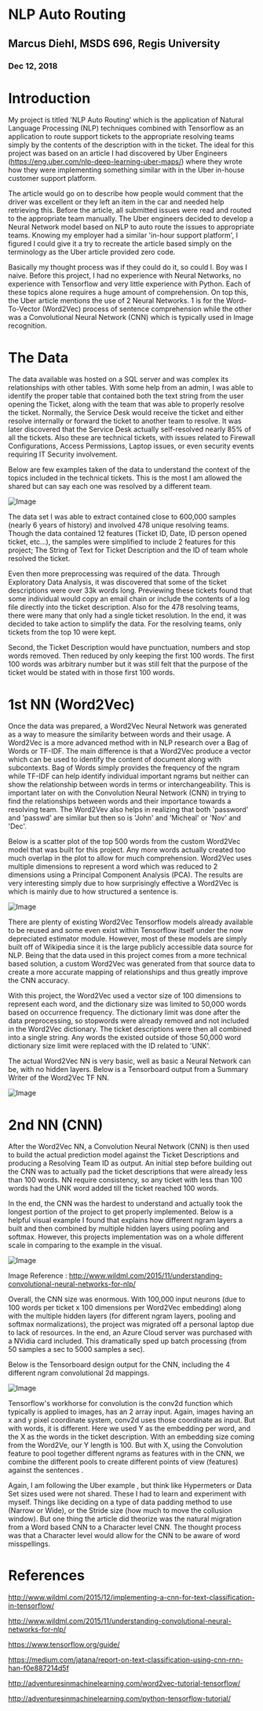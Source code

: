 # NLP Auto Routing
##  Marcus Diehl, MSDS 696, Regis University 
### Dec 12, 2018


# Introduction
My project is titled 'NLP Auto Routing' which is the application of Natural Language Processing (NLP) techniques combined with Tensorflow as an application to route support tickets to the appropriate resolving teams simply by the contents of the description with in the ticket.  The ideal for this project was based on an article I had discovered by Uber Engineers (https://eng.uber.com/nlp-deep-learning-uber-maps/) where they wrote how they were implementing something similar with in the Uber in-house customer support platform.  

The article would go on to describe how people would comment that the driver was excellent or they left an item in the car and needed help retrieving this.  Before the article, all submitted issues were read and routed to the appropriate team manually.  The Uber engineers decided to develop a Neural Network model based on NLP to auto route the issues to appropriate teams.    Knowing my employer had a similar 'in-hour support platform', I figured I could give it a try to recreate the article based simply on the terminology as the Uber article provided zero code.    

Basically my thought process was if they could do it, so could I. Boy was I naive.  Before this project, I had no experience with Neural Networks, no experience with Tensorflow and very little experience with Python.   Each of these topics alone requires a huge amount of comprehension.  On top this, the Uber article mentions the use of 2 Neural Networks. 1 is for the Word-To-Vector (Word2Vec) process of sentence comprehension while the other was a Convolutional Neural Network (CNN) which is typically used in Image recognition. 


# The Data
The data available was hosted on a SQL server and was complex its relationships with other tables.  With some help from an admin, I was able to identify the proper table that contained both the text string from the user opening the Ticket, along with the team that was able to properly resolve the ticket.   Normally, the Service Desk would receive the ticket and either resolve internally or forward the ticket to another team to resolve.  It was later discovered that the Service Desk actually self-resolved nearly 85% of all the tickets. Also these are technical tickets, with issues related to Firewall Configurations, Access Permissions, Laptop issues, or even security events requiring IT Security involvement. 

Below are  few examples taken of the data to understand the context of the topics included in the technical tickets.  This is the most I am allowed the shared but can say each one was resolved by a different team. 

![Image](/Images/image5.png)

The data set I was able to extract contained close to 600,000 samples (nearly 6 years of history) and involved 478 unique resolving teams.  Though the data contained 12 features (Ticket ID, Date, ID person opened ticket, etc…), the samples were simplified to include 2 features for this project; The String of Text for Ticket Description and the ID of team whole resolved the ticket.  

Even then more preprocessing was required of the data.  Through Exploratory Data Analysis, it was discovered that some of the ticket descriptions were over 33k words long.  Previewing these tickets found that some individual would copy an email chain or include the contents of a log file directly into the ticket description.  Also for the 478 resolving teams, there were many that only had a single ticket resolution.   In the end, it was decided to take action to simplify the data.  For the resolving teams,  only tickets from the top 10 were kept.  

Second, the Ticket Description would have punctuation, numbers and stop words removed. Then reduced by only keeping the first 100 words.   The first 100 words was arbitrary number but it was still felt that the purpose of the ticket would be stated with in those first 100 words.  

# 1st NN (Word2Vec)
Once the data was prepared, a Word2Vec Neural Network was generated as a way to measure the similarity between words and their usage.  A Word2Vec is a more advanced method with in NLP research over a Bag of Words or TF-IDF. The main difference is that a Word2Vec produce a vector which can be used to identify the content of document along with subcontexts.  Bag of Words simply provides the frequency of the ngram while TF-IDF can help identify individual important ngrams but neither can show the relationship between words in terms or interchangeability.  This is important later on with the Convolution Neural Network (CNN) in trying to find the relationships between words and their importance towards a resolving team.  The Word2Vev also helps in realizing that both 'password'  and 'passwd' are similar but then so is 'John' and 'Micheal' or 'Nov' and 'Dec'. 

Below is a scatter plot of the top 500 words from the custom Word2Vec model that was built for this project. Any more words actually created too much overlap in the plot to allow for much comprehension. Word2Vec uses multiple dimensions to represent a word which was reduced to 2 dimensions using a Principal Component Analysis (PCA).  The results are very interesting simply due to how surprisingly effective a Word2Vec is which is mainly due to how structured a sentence is.

![Image](/Images/image1.png)

There are plenty of existing Word2Vec Tensorflow models already available to be reused and some even exist within Tensorflow itself under the now depreciated estimator module. However, most of these models are simply built off of Wikipedia since it is the large publicly accessible data source for NLP.  Being that the data used in this project comes from a more technical based solution, a custom Word2Vec was generated from that source data to create a more accurate mapping of relationships and thus greatly improve the CNN accuracy. 

With this project, the Word2Vec used a vector size of 100 dimensions to represent each word, and the dictionary size was limited to 50,000 words based on occurrence frequency.  The dictionary limit was done after the data preprocessing, so stopwords were already removed and not included in the Word2Vec dictionary.   The ticket descriptions were then all combined  into a single string.  Any words the existed outside of those 50,000  word dictionary size limit were replaced with the ID related to 'UNK'.   

The actual Word2Vec NN is very basic, well as basic a Neural Network can be, with no hidden layers.    Below is a Tensorboard output from a Summary Writer of the Word2Vec TF NN.

![Image](/Images/image2.png)

# 2nd NN (CNN)
After the Word2Vec NN, a Convolution Neural Network (CNN) is then used to build the actual prediction model against the Ticket Descriptions and producing a Resolving Team ID as output.   An initial step before building out the CNN was to actually pad the ticket descriptions that were already less than 100 words.  NN require consistency, so any ticket with less than 100 words had the UNK word added till the ticket reached 100 words.

In the end, the CNN was the hardest to understand and actually took the longest portion of the project to get properly implemented.  Below is a helpful visual example I found that explains how different ngram layers a built and then combined by multiple hidden layers using pooling and softmax.   However, this projects implementation was on a whole different scale in comparing to the example in the visual.

![Image](/Images/image3.png)

Image Reference : http://www.wildml.com/2015/11/understanding-convolutional-neural-networks-for-nlp/

Overall, the CNN size was enormous. With 100,000 input neurons (due to 100 words per ticket x 100 dimensions per Word2Vec embedding) along with the multiple hidden layers (for different ngram layers, pooling and softmax normalizations), the project was migrated off a personal laptop due to lack of resources.   In the end, an Azure Cloud server was purchased with a NVidia card included. This dramatically sped up batch processing (from 50 samples a sec to 5000 samples a sec). 

Below is the Tensorboard design output for the CNN, including the 4 different ngram convolutional 2d mappings.

![Image](/Images/image4.png)

Tensorflow's workhorse for convolution is the conv2d function which typically is applied to images, has an 2 array input.  Again, images having an x and y pixel coordinate system, conv2d uses those coordinate as input.   But with words, it is different.  Here we used Y as the embedding per word, and the X as the words in the ticket description.   With an embedding size coming from the Word2Ve, our Y length is 100.    But with X, using the Convolution feature to pool together different ngrams as features with in the CNN, we combine the different pools to create different points of view (features) against the sentences . 

Again, I am following the Uber example , but think like Hypermeters or Data Set sizes used were not shared.  These I had to learn and experiment with myself.  Things like deciding on a type of data padding method to use (Narrow or Wide), or the Stride size (how much to move the collusion window).  But one thing the article did theorize was the natural migration from a Word based CNN to a Character level CNN.  The thought process was that a Character level would allow for the CNN to be aware of word misspellings.

# References
http://www.wildml.com/2015/12/implementing-a-cnn-for-text-classification-in-tensorflow/

http://www.wildml.com/2015/11/understanding-convolutional-neural-networks-for-nlp/

https://www.tensorflow.org/guide/

https://medium.com/jatana/report-on-text-classification-using-cnn-rnn-han-f0e887214d5f

http://adventuresinmachinelearning.com/word2vec-tutorial-tensorflow/

http://adventuresinmachinelearning.com/python-tensorflow-tutorial/

